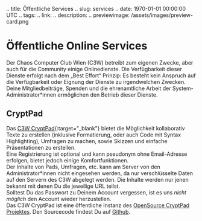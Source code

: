 .. title: Öffentliche Services
.. slug: services
.. date: 1970-01-01 00:00:00 UTC
.. tags:
.. link:
.. description:
.. previewimage: /assets/images/preview-card.png

# Öffentliche Online Services
Der Chaos Computer Club Wien (C3W) betreibt zum eigenen Zwecke, aber auch für
die Community einige Onlinedienste. Die Verfügbarkeit dieser Dienste erfolgt
nach dem „Best Effort“ Prinzip: Es besteht kein Anspruch auf die Verfügbarkeit
oder Eignung der Dienste zu irgendwelchen Zwecken.<br/>
Deine Mitgliedbeiträge, Spenden und die ehrenamtliche Arbeit der 
System-Administrator\*innen ermöglichen den Betrieb dieser Dienste.<br/>


## CryptPad
Das [C3W CryptPad](https://pads.c3w.at/){:target="_blank"} bietet die
Möglichkeit kollaborativ Texte zu erstellen (inklusive Formatierung,
oder auch Code mit Syntax Highlighting), Umfragen zu machen, sowie Skizzen und
einfache Präsentationen zu erstellen.<br/>
Eine Registrierung ist optional und kann pseudonym ohne Email-Adresse erfolgen,
bietet jedoch einige Komfortfunktionen.<br/>
Der Inhalte von Pads, Umfragen, etc. kann am Server von den Administrator\*innen
nicht eingesehen werden, da nur verschlüsselte Daten auf den Servern des C3W 
abgelegt werden. Die Inhalte werden nur jenen bekannt mit denen Du die jeweilige
 URL teilst.<br/> Solltest Du das Passwort zu Deinem Account vergessen, ist es 
uns *nicht möglich* den Account wieder herzustellen.<br/>
Das C3W CryptPad ist eine öffentliche Instanz des
[OpenSource CryptPad Projektes](https://cryptpad.fr/). Den Sourcecode findest Du
auf [Github](https://github.com/xwiki-labs/cryptpad).
